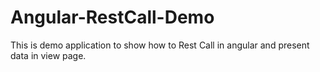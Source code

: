 # Angular-RestCall-Demo
This is demo application to show how to Rest Call in angular and present data in view page.
